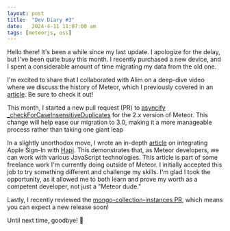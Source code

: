 ```yaml
---
layout: post
title:  "Dev Diary #3"
date:   2024-4-11 11:07:00 am
tags: [meteorjs, oss]
---
```


Hello there! It's been a while since my last update. I apologize for the delay, but I've been quite busy this month. I recently purchased a new device, and I spent a considerable amount of time migrating my data from the old one.

I'm excited to share that I collaborated with Alim on a deep-dive video where we discuss the history of Meteor, which I previously covered in an [article](https://dev.to/meteor/genesis-of-a-framework-unveiling-the-meteor-story-50dd).  Be sure to check it out!

This month, I started a new pull request (PR) to [asyncify _checkForCaseInsensitiveDuplicates](https://github.com/meteor/meteor/pull/13076) for the 2.x version of Meteor. This change will help ease our migration to 3.0, making it a more manageable process rather than taking one giant leap

In a slightly unorthodox move, I wrote an in-depth [article](https://dev.to/harryadel/apple-sign-in-using-hapijs-32ik) on integrating Apple Sign-In with [Hapi](https://hapi.dev/). This demonstrates that, as Meteor developers, we can work with various JavaScript technologies. This article is part of some freelance work I'm currently doing outside of Meteor. I initially accepted this job to try something different and challenge my skills. I'm glad I took the opportunity, as it allowed me to both learn and prove my worth as a competent developer, not just a "Meteor dude."

Lastly, I recently reviewed the [mongo-collection-instances PR](https://github.com/Meteor-Community-Packages/mongo-collection-instances/pull/40), which means you can expect a new release soon!

Until next time, goodbye! 👋